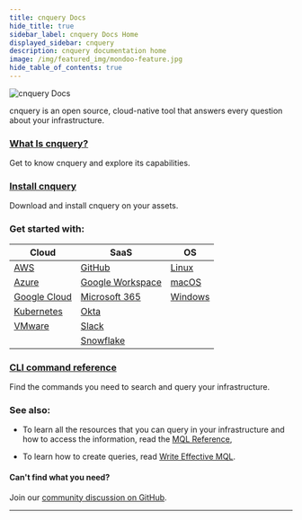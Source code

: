 ```yaml
---
title: cnquery Docs
hide_title: true
sidebar_label: cnquery Docs Home
displayed_sidebar: cnquery
description: cnquery documentation home
image: /img/featured_img/mondoo-feature.jpg
hide_table_of_contents: true
---
```


![cnquery Docs](/img/cnquery/cnquery-logo.png)

cnquery is an open source, cloud-native tool that answers every question about your infrastructure.

### [What Is cnquery?](/cnquery/cnquery-about/)

Get to know cnquery and explore its capabilities.

### [Install cnquery](/cnquery/)

Download and install cnquery on your assets.

### Get started with:

| **Cloud**                           | **SaaS**                                            | **OS**                                                 |
| ----------------------------------- | --------------------------------------------------- | ------------------------------------------------------ |
| [AWS](/cnquery/cloud/aws/)          | [GitHub](/cnquery/saas/github/)                     | [Linux](/cnquery/cnquery-oper/cnquery-linux-intro)     |
| [Azure](/cnquery/cloud/azure/)      | [Google Workspace](/cnquery/saas/google_workspace/) | [macOS](/cnquery/cnquery-oper/cnquery-macos-intro)     |
| [Google Cloud](/cnquery/cloud/gcp/) | [Microsoft 365](/cnquery/saas/ms365/)               | [Windows](/cnquery/cnquery-oper/cnquery-windows-intro) |
| [Kubernetes](/cnquery/cloud/k8s/)   | [Okta](/cnquery/saas/okta/)                         |                                                        |
| [VMware](/cnquery/cloud/k8s/)       | [Slack](/cnquery/saas/slack/)                       |                                                        |
|                                     | [Snowflake](/cnquery/saas/snowflake/)               |                                                        |

### [CLI command reference](/cnquery/cli/cnquery/)

Find the commands you need to search and query your infrastructure.

### See also:

- To learn all the resources that you can query in your infrastructure and how to access the information, read the [MQL Reference](/mql/resources/),

- To learn how to create queries, read [Write Effective MQL](/mql/mql.write).

#### Can't find what you need?

Join our [community discussion on GitHub](https://github.com/orgs/mondoohq/discussions).

---
